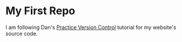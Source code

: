 # My First Repo

I am following Dan's [Practice Version Control](https://dgilleland.github.io/CPSC-1520/tutorials/0011/) tutorial for my website's source code.